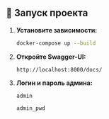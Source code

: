 ## 🚀 Запуск проекта  
1. **Установите зависимости:**  
   ```bash
   docker-compose up --build
   ```
2. **Откройте Swagger-UI:**  
   ```
   http://localhost:8000/docs/
   ```
3. **Логин и пароль админа:**  
   ```
   admin
   ```
   ```
   admin_pwd
   ```

